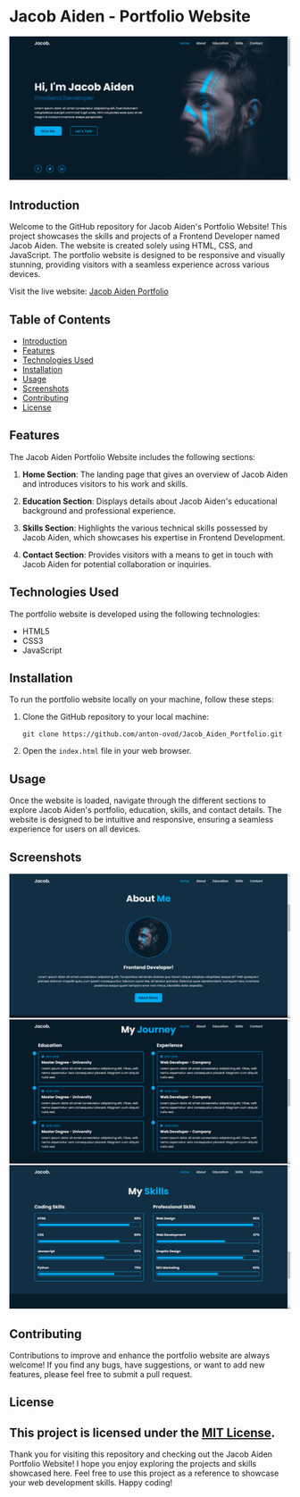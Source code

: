 # Jacob Aiden - Portfolio Website

![Jacob Aiden Portfolio](./screenshots/prev1.png)

## Introduction

Welcome to the GitHub repository for Jacob Aiden's Portfolio Website! This project showcases the skills and projects of a Frontend Developer named Jacob Aiden. The website is created solely using HTML, CSS, and JavaScript. The portfolio website is designed to be responsive and visually stunning, providing visitors with a seamless experience across various devices.

Visit the live website: [Jacob Aiden Portfolio](https://anton-ovod.github.io/Jacob_Aiden_Portfolio/)

## Table of Contents

- [Introduction](#introduction)
- [Features](#features)
- [Technologies Used](#technologies-used)
- [Installation](#installation)
- [Usage](#usage)
- [Screenshots](#screenshots)
- [Contributing](#contributing)
- [License](#license)

## Features

The Jacob Aiden Portfolio Website includes the following sections:

1. **Home Section**: The landing page that gives an overview of Jacob Aiden and introduces visitors to his work and skills.

2. **Education Section**: Displays details about Jacob Aiden's educational background and professional experience.

3. **Skills Section**: Highlights the various technical skills possessed by Jacob Aiden, which showcases his expertise in Frontend Development.

4. **Contact Section**: Provides visitors with a means to get in touch with Jacob Aiden for potential collaboration or inquiries.

## Technologies Used

The portfolio website is developed using the following technologies:

- HTML5
- CSS3
- JavaScript

## Installation

To run the portfolio website locally on your machine, follow these steps:

1. Clone the GitHub repository to your local machine:
   ```
   git clone https://github.com/anton-ovod/Jacob_Aiden_Portfolio.git
   ```
2. Open the `index.html` file in your web browser.

## Usage

Once the website is loaded, navigate through the different sections to explore Jacob Aiden's portfolio, education, skills, and contact details. The website is designed to be intuitive and responsive, ensuring a seamless experience for users on all devices.

## Screenshots

![Screenshot 1](./screenshots/prev2.png)
![Screenshot 2](./screenshots/prev3.png)
![Screenshot 3](./screenshots/prev4.png)

## Contributing

Contributions to improve and enhance the portfolio website are always welcome! If you find any bugs, have suggestions, or want to add new features, please feel free to submit a pull request.

## License

This project is licensed under the [MIT License](link-to-your-license-file).
---

Thank you for visiting this repository and checking out the Jacob Aiden Portfolio Website! I hope you enjoy exploring the projects and skills showcased here. Feel free to use this project as a reference to showcase your web development skills. Happy coding!
